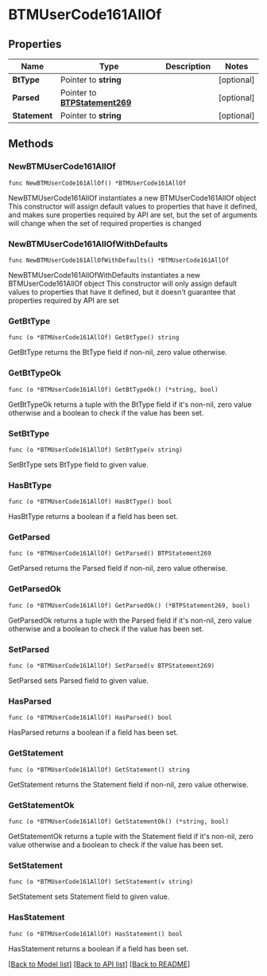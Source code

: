 # BTMUserCode161AllOf

## Properties

Name | Type | Description | Notes
------------ | ------------- | ------------- | -------------
**BtType** | Pointer to **string** |  | [optional] 
**Parsed** | Pointer to [**BTPStatement269**](BTPStatement269.md) |  | [optional] 
**Statement** | Pointer to **string** |  | [optional] 

## Methods

### NewBTMUserCode161AllOf

`func NewBTMUserCode161AllOf() *BTMUserCode161AllOf`

NewBTMUserCode161AllOf instantiates a new BTMUserCode161AllOf object
This constructor will assign default values to properties that have it defined,
and makes sure properties required by API are set, but the set of arguments
will change when the set of required properties is changed

### NewBTMUserCode161AllOfWithDefaults

`func NewBTMUserCode161AllOfWithDefaults() *BTMUserCode161AllOf`

NewBTMUserCode161AllOfWithDefaults instantiates a new BTMUserCode161AllOf object
This constructor will only assign default values to properties that have it defined,
but it doesn't guarantee that properties required by API are set

### GetBtType

`func (o *BTMUserCode161AllOf) GetBtType() string`

GetBtType returns the BtType field if non-nil, zero value otherwise.

### GetBtTypeOk

`func (o *BTMUserCode161AllOf) GetBtTypeOk() (*string, bool)`

GetBtTypeOk returns a tuple with the BtType field if it's non-nil, zero value otherwise
and a boolean to check if the value has been set.

### SetBtType

`func (o *BTMUserCode161AllOf) SetBtType(v string)`

SetBtType sets BtType field to given value.

### HasBtType

`func (o *BTMUserCode161AllOf) HasBtType() bool`

HasBtType returns a boolean if a field has been set.

### GetParsed

`func (o *BTMUserCode161AllOf) GetParsed() BTPStatement269`

GetParsed returns the Parsed field if non-nil, zero value otherwise.

### GetParsedOk

`func (o *BTMUserCode161AllOf) GetParsedOk() (*BTPStatement269, bool)`

GetParsedOk returns a tuple with the Parsed field if it's non-nil, zero value otherwise
and a boolean to check if the value has been set.

### SetParsed

`func (o *BTMUserCode161AllOf) SetParsed(v BTPStatement269)`

SetParsed sets Parsed field to given value.

### HasParsed

`func (o *BTMUserCode161AllOf) HasParsed() bool`

HasParsed returns a boolean if a field has been set.

### GetStatement

`func (o *BTMUserCode161AllOf) GetStatement() string`

GetStatement returns the Statement field if non-nil, zero value otherwise.

### GetStatementOk

`func (o *BTMUserCode161AllOf) GetStatementOk() (*string, bool)`

GetStatementOk returns a tuple with the Statement field if it's non-nil, zero value otherwise
and a boolean to check if the value has been set.

### SetStatement

`func (o *BTMUserCode161AllOf) SetStatement(v string)`

SetStatement sets Statement field to given value.

### HasStatement

`func (o *BTMUserCode161AllOf) HasStatement() bool`

HasStatement returns a boolean if a field has been set.


[[Back to Model list]](../README.md#documentation-for-models) [[Back to API list]](../README.md#documentation-for-api-endpoints) [[Back to README]](../README.md)


